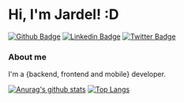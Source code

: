 # Hi, I'm Jardel! :D

[![Github Badge](https://img.shields.io/badge/-Github-000?style=flat-square&logo=Github&logoColor=white&link=https://github.com/jardelnz)](https://github.com/jardelnz)
[![Linkedin Badge](https://img.shields.io/badge/-LinkedIn-blue?style=flat-square&logo=Linkedin&logoColor=white&link=https://www.linkedin.com/in/fjardelleite/)](https://www.linkedin.com/in/fjardelleite/)
[![Twitter Badge](https://img.shields.io/badge/-Twitter-1ca0f1?style=flat-square&labelColor=1ca0f1&logo=twitter&logoColor=white&link=https://twitter.com/jardelnz)](https://twitter.com/jardelnz)

### About me
I'm a {backend, frontend and mobile} developer.

[![Anurag's github stats](https://github-readme-stats.vercel.app/api?username=jardelnz&show_icons=true&count_private=true&theme=radical)](https://github.com/jardelnz/github-readme-stats)
[![Top Langs](https://github-readme-stats.vercel.app/api/top-langs/?username=jardelnz&layout=compact)](https://github.com/jardelnz/github-readme-stats)
